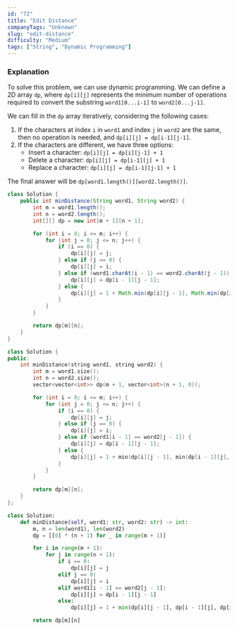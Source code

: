 ```yaml
---
id: "72"
title: "Edit Distance"
companyTags: "Unknown"
slug: "edit-distance"
difficulty: "Medium"
tags: ["String", "Dynamic Programming"]
---
```


### Explanation
To solve this problem, we can use dynamic programming. We can define a 2D array `dp`, where `dp[i][j]` represents the minimum number of operations required to convert the substring `word1[0...i-1]` to `word2[0...j-1]`.

We can fill in the `dp` array iteratively, considering the following cases:
1. If the characters at index `i` in `word1` and index `j` in `word2` are the same, then no operation is needed, and `dp[i][j] = dp[i-1][j-1]`.
2. If the characters are different, we have three options:
    - Insert a character: `dp[i][j] = dp[i][j-1] + 1`
    - Delete a character: `dp[i][j] = dp[i-1][j] + 1`
    - Replace a character: `dp[i][j] = dp[i-1][j-1] + 1`

The final answer will be `dp[word1.length()][word2.length()]`.
```java
class Solution {
    public int minDistance(String word1, String word2) {
        int m = word1.length();
        int n = word2.length();
        int[][] dp = new int[m + 1][n + 1];

        for (int i = 0; i <= m; i++) {
            for (int j = 0; j <= n; j++) {
                if (i == 0) {
                    dp[i][j] = j;
                } else if (j == 0) {
                    dp[i][j] = i;
                } else if (word1.charAt(i - 1) == word2.charAt(j - 1)) {
                    dp[i][j] = dp[i - 1][j - 1];
                } else {
                    dp[i][j] = 1 + Math.min(dp[i][j - 1], Math.min(dp[i - 1][j], dp[i - 1][j - 1]));
                }
            }
        }

        return dp[m][n];
    }
}
```

```cpp
class Solution {
public:
    int minDistance(string word1, string word2) {
        int m = word1.size();
        int n = word2.size();
        vector<vector<int>> dp(m + 1, vector<int>(n + 1, 0));

        for (int i = 0; i <= m; i++) {
            for (int j = 0; j <= n; j++) {
                if (i == 0) {
                    dp[i][j] = j;
                } else if (j == 0) {
                    dp[i][j] = i;
                } else if (word1[i - 1] == word2[j - 1]) {
                    dp[i][j] = dp[i - 1][j - 1];
                } else {
                    dp[i][j] = 1 + min(dp[i][j - 1], min(dp[i - 1][j], dp[i - 1][j - 1]));
                }
            }
        }

        return dp[m][n];
    }
};
```

```python
class Solution:
    def minDistance(self, word1: str, word2: str) -> int:
        m, n = len(word1), len(word2)
        dp = [[0] * (n + 1) for _ in range(m + 1)]

        for i in range(m + 1):
            for j in range(n + 1):
                if i == 0:
                    dp[i][j] = j
                elif j == 0:
                    dp[i][j] = i
                elif word1[i - 1] == word2[j - 1]:
                    dp[i][j] = dp[i - 1][j - 1]
                else:
                    dp[i][j] = 1 + min(dp[i][j - 1], dp[i - 1][j], dp[i - 1][j - 1])

        return dp[m][n]
```